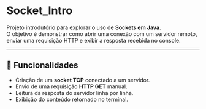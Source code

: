# Socket_Intro

Projeto introdutório para explorar o uso de **Sockets em Java**.  
O objetivo é demonstrar como abrir uma conexão com um servidor remoto, enviar uma requisição HTTP e exibir a resposta recebida no console.

---

## 🚀 Funcionalidades

- Criação de um **socket TCP** conectado a um servidor.
- Envio de uma requisição **HTTP GET** manual.
- Leitura da resposta do servidor linha por linha.
- Exibição do conteúdo retornado no terminal.
